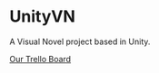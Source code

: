 # UnityVN
A Visual Novel project based in Unity.

[Our Trello Board](https://trello.com/b/JzZJDwwP/unity-vn)